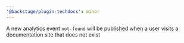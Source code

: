 ```yaml
---
'@backstage/plugin-techdocs': minor
---
```


A new analytics event `not-found` will be published when a user visits a documentation site that does not exist
